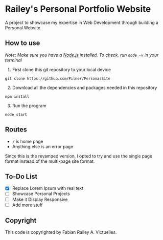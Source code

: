 # Railey's Personal Portfolio Website

A project to showcase my expertise in Web Development through building a Personal Website.

## How to use

*Note: Make sure you have a [Node.js](https://nodejs.org/en/) installed. To check, run `node -v` in your terminal*

1. First clone this git repository to your local device
```
git clone https://github.com/Pilner/PersonalSite
```
2. Download all the dependencies and packages needed in this repository
```
npm install
```
3. Run the program
```
node start
```

## Routes

* `/` is home page
* Anything else is an error page

Since this is the revamped version, I opted to try and use the single page format instead of the multi-page site format.

## To-Do List

- [x] Replace Lorem Ipsum with real text
- [ ] Showcase Personal Projects
- [ ] Make it Display Responsive
- [ ] Add more stuff

## Copyright
This code is copyrighted by Fabian Railey A. Victuelles.